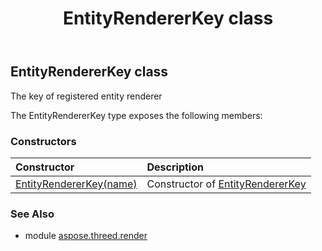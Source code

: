 ﻿---
title: EntityRendererKey class
second_title: Aspose.3D for Python via .NET API References
description: 
type: docs
weight: 40
url: /python-net/aspose.threed.render/entityrendererkey/
is_root: false
---

## EntityRendererKey class

The key of registered entity renderer



The EntityRendererKey type exposes the following members:

### Constructors
| Constructor | Description |
| :- | :- |
| [EntityRendererKey(name)](/3d/python-net/aspose.threed.render/entityrendererkey/__init__/#str) | Constructor of [EntityRendererKey](/3d/python-net/aspose.threed.render/entityrendererkey) |


### See Also

* module [aspose.threed.render](../)
